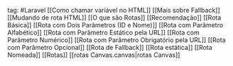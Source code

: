 tag: #Laravel 
[[Como chamar variável no HTML]]
[[Mais sobre Fallback]]
[[Mudando de rota HTML]]
[[O que são Rotas]]
[[Recomendação]]
[[Rota Básica]]
[[Rota com Dois Parâmetros (ID e Nome)]]
[[Rota com Parâmetro Alfabético]]
[[Rota com Parâmetro Estático pela URL]]
[[Rota com Parâmetro Numérico]]
[[Rota com Parâmetro Obrigatório pela URL]]
[[Rota com Parâmetro Opcional]]
[[Rota de Fallback]]
[[Rota estática]]
[[Rota Nomeada]]
[[Rotas]]
[[rotas Canvas.canvas|rotas Canvas]]